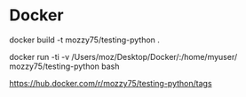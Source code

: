 # Docker

docker build -t mozzy75/testing-python . 

docker run -ti -v /Users/moz/Desktop/Docker/:/home/myuser/ mozzy75/testing-python bash

https://hub.docker.com/r/mozzy75/testing-python/tags
